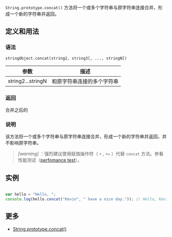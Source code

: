 `String.prototype.concat()` 方法将一个或多个字符串与原字符串连接合并，形成一个新的字符串并返回。

## 定义和用法

### 语法

`stringObject.concat(string2, string3[, ..., stringN])`

| 参数 | 描述 |
| --- | --- |
| string2...stringN | 和原字符串连接的多个字符串 |

### 返回

合并之后的

### 说明

该方法将一个或多个字符串与原字符串连接合并，形成一个新的字符串并返回，并不影响原字符串。

> *[warning]* ：强烈建议使用赋值操作符（ `+` , `+=` ）代替 `concat` 方法。参看 性能测试（[perfomance test](http://jsperf.com/concat-vs-plus-vs-join)）。

## 实例

``` javascript

var hello = "Hello, ";
console.log(hello.concat("Kevin", " have a nice day.")); // Hello, Kevin have a nice day.

```

## 更多

*   [String.prototype.concat()](https://developer.mozilla.org/zh-CN/docs/Web/JavaScript/Reference/Global_Objects/String/concat)